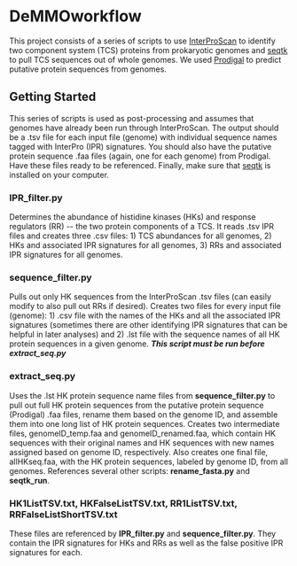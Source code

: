 # DeMMOworkflow

This project consists of a series of scripts to use [InterProScan](https://github.com/ebi-pf-team/interproscan) to identify two component system (TCS) proteins from prokaryotic genomes and [seqtk](https://github.com/lh3/seqtk) to pull TCS sequences out of whole genomes. We used [Prodigal](https://github.com/hyattpd/Prodigal) to predict putative protein sequences from genomes. 

## Getting Started 

This series of scripts is used as post-processing and assumes that genomes have already been run through InterProScan. The output should be a .tsv file for each input file (genome) with individual sequence names tagged with InterPro (IPR) signatures. You should also have the putative protein sequence .faa files (again, one for each genome) from Prodigal. Have these files ready to be referenced. Finally, make sure that [seqtk](https://github.com/lh3/seqtk) is installed on your computer. 

### IPR_filter.py 
Determines the abundance of histidine kinases (HKs) and response regulators (RR) -- the two protein components of a TCS. It reads .tsv IPR files and creates three .csv files: 1) TCS abundances for all genomes, 2) HKs and associated IPR signatures for all genomes, 3) RRs and associated IPR signatures for all genomes. 

### sequence_filter.py 
Pulls out only HK sequences from the InterProScan .tsv files (can easily modify to also pull out RRs if desired). Creates two files for every input file (genome): 1) .csv file with the names of the HKs and all the associated IPR signatures (sometimes there are other identifying IPR signatures that can be helpful in later analyses) and 2) .lst file with the sequence names of all HK protein sequences in a given genome. 
***This script must be run before extract_seq.py***

### extract_seq.py
Uses the .lst HK protein sequence name files from **sequence_filter.py** to pull out full HK protein sequences from the putative protein sequence (Prodigal) .faa files, rename them based on the genome ID, and assemble them into one long list of HK protein sequences. Creates two intermediate files, genomeID_temp.faa and genomeID_renamed.faa, which contain HK sequences with their original names and HK sequences with new names assigned based on genome ID, respectively. Also creates one final file, allHKseq.faa, with the HK protein sequences, labeled by genome ID, from all genomes. 
References several other scripts: **rename_fasta.py** and **seqtk_run**. 

### HK1ListTSV.txt, HKFalseListTSV.txt, RR1ListTSV.txt, RRFalseListShortTSV.txt 
These files are referenced by **IPR_filter.py** and **sequence_filter.py**. They contain the IPR signatures for HKs and RRs as well as the false positive IPR signatures for each. 

